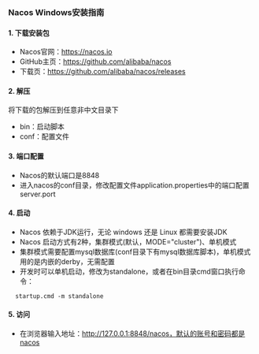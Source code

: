 ### Nacos  Windows安装指南
#### 1. 下载安装包
* Nacos官网：https://nacos.io
* GitHub主页：https://github.com/alibaba/nacos
* 下载页：https://github.com/alibaba/nacos/releases

#### 2. 解压
将下载的包解压到任意非中文目录下
* bin：启动脚本
* conf：配置文件

#### 3. 端口配置
* Nacos的默认端口是8848
* 进入nacos的conf目录，修改配置文件application.properties中的端口配置server.port

#### 4. 启动
* Nacos 依赖于JDK运行，无论 windows 还是 Linux 都需要安装JDK
* Nacos 启动方式有2种，集群模式(默认，MODE="cluster")、单机模式
* 集群模式需要配置mysql数据库(conf目录下有mysql数据库脚本)，单机模式用的是内嵌的derby，无需配置
* 开发时可以单机启动，修改为standalone，或者在bin目录cmd窗口执行命令：
```
  startup.cmd -m standalone
```

#### 5. 访问
* 在浏览器输入地址：http://127.0.0.1:8848/nacos，默认的账号和密码都是nacos




 